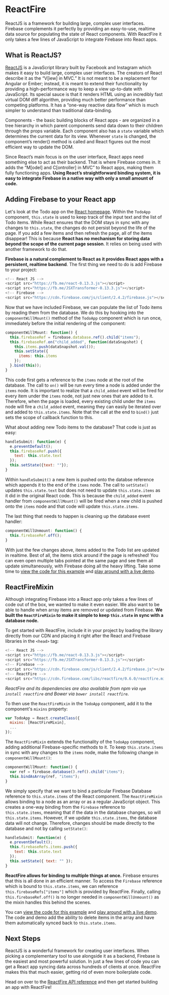 # ReactFire

ReactJS is a framework for building large, complex user interfaces. Firebase complements it perfectly by providing an easy-to-use, realtime data source for populating the state of React components. With ReactFire it only takes a few lines of JavaScript to integrate Firebase into React apps.

## What is ReactJS?

[ReactJS](http://facebook.github.io/react/) is a JavaScript library built by Facebook and Instagram which makes it easy to build large, complex user interfaces. The creators of React describe it as the “V[iew] in MVC.” It is not meant to be a replacement for Angular or Ember; instead, it is meant to extend their functionality by providing a high-performance way to keep a view up-to-date with JavaScript. Its special sauce is that it renders HTML using an incredibly fast virtual DOM diff algorithm, providing much better performance than competing platforms. It has a “one-way reactive data flow” which is much simpler to understand than traditional data-binding.

Components - the basic building blocks of React apps - are organized in a tree hierarchy in which parent components send data down to their children through the props variable. Each component also has a `state` variable which determines the current data for its view. Whenever `state` is changed, the component’s render() method is called and React figures out the most efficient way to update the DOM.

Since React’s main focus is on the user interface, React apps need something else to act as their backend. That is where Firebase comes in. It adds the “M[odel] and C[ontroller] in MVC” to React apps, making them fully functioning apps. **Using React’s straightforward binding system, it is easy to integrate Firebase in a native way with only a small amount of code.**

## Adding Firebase to your React app

Let's look at the Todo app on the [React homepage](http://facebook.github.io/react/). Within the `TodoApp` component, `this.state` is used to keep track of the input text and the list of Todo items. While React ensures that the DOM stays in sync with any changes to `this.state`, the changes do not persist beyond the life of the page. If you add a few items and then refresh the page, all of the items disappear! This is because **React has no mechanism for storing data beyond the scope of the current page session**. It relies on being used with another framework to do that.

**Firebase is a natural complement to React as it provides React apps with a persistent, realtime backend**. The first thing we need to do is add Firebase to your project:

```js
<!-- React JS -->
<script src="https://fb.me/react-0.13.3.js"></script>
<script src="https://fb.me/JSXTransformer-0.13.3.js"></script>
<!-- Firebase -->
<script src="https://cdn.firebase.com/js/client/2.4.2/firebase.js"></script>
```

Now that we have included Firebase, we can populate the list of Todo items by reading them from the database. We do this by hooking into the `componentWillMount()` method of the `TodoApp` component which is run once, immediately before the initial rendering of the component:

```js
componentWillMount: function() {
  this.firebaseRef = firebase.database.ref().child("items");
  this.firebaseRef.on("child_added", function(dataSnapshot) {
    this.items.push(dataSnapshot.val());
    this.setState({
      items: this.items
    });
  }.bind(this));
}
```

This code first gets a reference to the `items` node at the root of the database. The call to `on()` will be run every time a node is added under the `items` node. It is important to realize that a `child_added` event will be fired for every item under the `items` node, not just new ones that are added to it. Therefore, when the page is loaded, every existing child under the `items` node will fire a `child_added` event, meaning they can easily be iterated over and added to `this.state.items`. Note that the call at the end to `bind()` just sets the scope of callback function to this.

What about adding new Todo items to the database? That code is just as easy:

```js
handleSubmit: function(e) {
  e.preventDefault();
  this.firebaseRef.push({
    text: this.state.text
  });
  this.setState({text: ""});
}
```

Within `handleSubmit()` a new item is pushed onto the databse reference which appends it to the end of the `items` node. The call to `setState()` updates `this.state.text` but does not need to update `this.state.items` as it did in the original React code. This is because the `child_added` event handler from `componentWillMount()` will be fired when a new child is pushed onto the `items` node and that code will update `this.state.items`.

The last thing that needs to happen is cleaning up the database event handler:

```js
componentWillUnmount: function() {
  this.firebaseRef.off();
}
```

With just the few changes above, items added to the Todo list are updated in realtime. Best of all, the items stick around if the page is refreshed! You can even open multiple tabs pointed at the same page and see them all update simultaneously, with Firebase doing all the heavy lifting. Take some time to [view the code for this example](https://github.com/firebase/ReactFire/blob/master/examples/todoApp/js/todoAppFirebaseExplicit.js) and [play around with a live demo](https://reactfiretodoapp.firebaseapp.com/).

## ReactFireMixin

Although integrating Firebase into a React app only takes a few lines of code out of the box, we wanted to make it even easier. We also want to be able to handle when array items are removed or updated from Firebase. **We built the `ReactFireMixin` to make it simple to keep `this.state` in sync with a database node.**

To get started with ReactFire, include it in your project by loading the library directly from our CDN and placing it right after the React and Firebase libraries in the `<head>` tag:

```js
<!-- React JS -->
<script src="https://fb.me/react-0.13.3.js"></script>
<script src="https://fb.me/JSXTransformer-0.13.3.js"></script>
<!-- Firebase -->
<script src="https://cdn.firebase.com/js/client/2.4.2/firebase.js"></script>
<!-- ReactFire -->
<script src="https://cdn.firebase.com/libs/reactfire/0.6.0/reactfire.min.js"></script>
```

*ReactFire and its dependencies are also available from npm via `npm install reactfire` and Bower via `bower install reactfire`.*

To then use the `ReactFireMixin` in the `TodoApp` component, add it to the component's `mixins` property:

```js
var TodoApp = React.createClass({
  mixins: [ReactFireMixin],
  ...
});
```

The `ReactFireMixin` extends the functionality of the `TodoApp` component, adding additional Firebase-specific methods to it. To keep `this.state.items` in sync with any changes to the `items` node, make the following change in `componentWillMount()`:

```js
componentWillMount: function() {
  var ref = firebase.database().ref().child("items");
  this.bindAsArray(ref, "items");
}
```

We simply specify that we want to bind a particular Firebase Database reference to `this.state.items` of the React component. The `ReactFireMixin` allows binding to a node as an array or as a regular JavaScript object. This creates a one-way binding from the `Firebase` reference to `this.state.items`, meaning that if the data in the database changes, so will `this.state.items`. However, if we update `this.state.items`, the database data will not change. Therefore, changes should be made directly to the database and not by calling `setState()`:

```js
handleSubmit: function(e) {
  e.preventDefault();
  this.firebaseRefs.items.push({
    text: this.state.text
  });
  this.setState({ text: "" });
}
```

**ReactFire allows for binding to multiple things at once.** Firebase ensures that this is all done in an efficient manner. To access the `Firebase` reference which is bound to `this.state.items`, we can reference `this.firebaseRefs["items"]` which is provided by ReactFire. Finally, calling `this.firebaseRef.off()` is no longer needed in `componentWillUnmount()` as the mixin handles this behind the scenes.

You can [view the code for this example](https://github.com/firebase/ReactFire/blob/master/examples/todoApp/js/todoAppFirebaseImplicit.js) and [play around with a live demo](https://reactfiretodoapp.firebaseapp.com/). The code and demo add the ability to delete items in the array and have them automatically synced back to `this.state.items`.

## Next Steps

ReactJS is a wonderful framework for creating user interfaces. When picking a complementary tool to use alongside it as a backend, Firebase is the easiest and most powerful solution. In just a few lines of code you can get a React app syncing data across hundreds of clients at once. ReactFire makes this that much easier, getting rid of even more boilerplate code.

Head on over to the [ReactFire API reference](reference.md) and then get started building an app with ReactFire!
